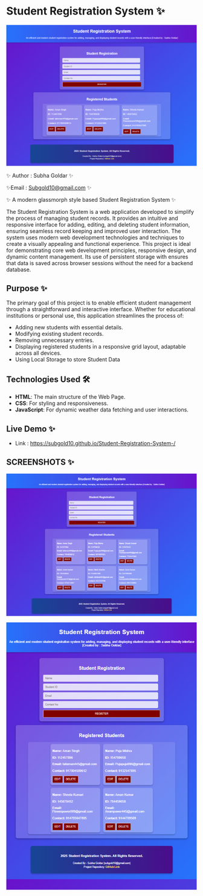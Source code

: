 # Student Registration System ✨

![Screenshot](screenshots/1.png)

✨ Author : Subha Goldar ✨

✨Email : Subgold10@gmail.com ✨

✨ A modern glassmorph style based Student Registration System ✨

The Student Registration System is a web application developed to simplify the process of managing student records. It provides an intuitive and responsive interface for adding, editing, and deleting student information, ensuring seamless record keeping and improved user interaction. The system uses modern web development technologies and techniques to create a visually appealing and functional experience.
This project is ideal for demonstrating core web development principles, responsive design, and dynamic content management. Its use of persistent storage with  ensures that data is saved across browser sessions without the need for a backend database.

## Purpose ✨

The primary goal of this project is to enable efficient student management through a straightforward and interactive interface. Whether for educational institutions or personal use, this application streamlines the process of:
- Adding new students with essential details.
- Modifying existing student records.
- Removing unnecessary entries.
- Displaying registered students in a responsive grid layout, adaptable across all devices.
- Using Local Storage to store Student Data

## Technologies Used 🛠️

- **HTML**: The main structure of the Web Page.
- **CSS**: For styling and responsiveness.
- **JavaScript**: For dynamic weather data fetching and user interactions.

## Live Demo ✨

- Link : https://subgold10.github.io/Student-Registration-System-/

## SCREENSHOTS ✨

![Weather App Screenshot](screenshots/3.png)

![Weather App Screenshot](screenshots/2.png)

